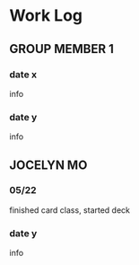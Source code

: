 # Work Log

## GROUP MEMBER 1

### date x

info

### date y

info


## JOCELYN MO

### 05/22

finished card class, started deck

### date y

info
